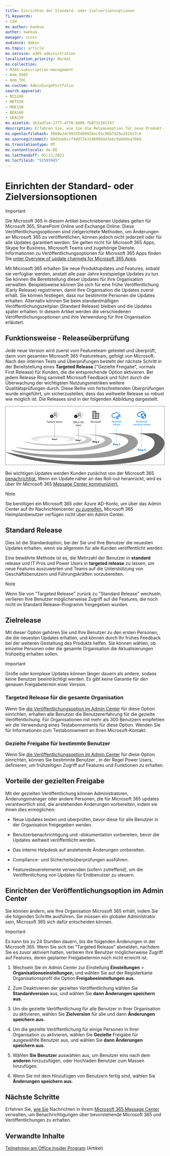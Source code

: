 ```yaml
---
title: Einrichten der Standard- oder Zielversionsoptionen
f1.keywords:
- CSH
ms.author: kwekua
author: kwekua
manager: scotv
audience: Admin
ms.topic: article
ms.service: o365-administration
localization_priority: Normal
ms.collection:
- M365-subscription-management
- Adm_O365
- Adm_TOC
ms.custom: AdminSurgePortfolio
search.appverid:
- BCS160
- MET150
- MOE150
- BEA160
- GEA150
ms.assetid: 3b3adfa4-1777-4ff0-b606-fb8732101f47
description: Erfahren Sie, wie Sie die Releaseoption für neue Produkt- und Featuresupdates im Microsoft 365 einrichten.
ms.openlocfilehash: 5060e2dc99355d89928ec91c96b7d25e2016c7c4
ms.sourcegitcommit: b0d3abbccf4dd37e32d69664d3ebc9ab8dea760d
ms.translationtype: MT
ms.contentlocale: de-DE
ms.lasthandoff: 05/21/2021
ms.locfileid: "52593945"
---
```

# <a name="set-up-the-standard-or-targeted-release-options"></a>Einrichten der Standard- oder Zielversionsoptionen

> [!IMPORTANT]
> Die Microsoft 365 in diesem Artikel beschriebenen Updates gelten für Microsoft 365, SharePoint Online und Exchange Online. Diese Veröffentlichungsoptionen sind zielgerichtete Methoden, um Änderungen an Microsoft 365 zu veröffentlichen, können jedoch nicht jederzeit oder für alle Updates garantiert werden. Sie gelten nicht für Microsoft 365 Apps, Skype for Business, Microsoft Teams und zugehörige Dienste. Informationen zu Veröffentlichungsoptionen für Microsoft 365 Apps finden Sie [unter Overview of update channels for Microsoft 365 Apps](/deployoffice/overview-update-channels).

Mit Microsoft 365 erhalten Sie neue Produktupdates und Features, sobald sie verfügbar werden, anstatt alle paar Jahre kostspielige Updates zu tun. Sie können die Bereitstellung dieser Updates für Ihre Organisation verwalten. Beispielsweise können Sie sich für eine frühe Veröffentlichung (Early Release) registrieren, damit Ihre Organisation die Updates zuerst erhält. Sie können festlegen, dass nur bestimmte Personen die Updates erhalten. Alternativ können Sie beim standardmäßigen Veröffentlichungszeitplan (Standard Release) bleiben und die Updates später erhalten. In diesem Artikel werden die verschiedenen Veröffentlichungsoptionen und ihre Verwendung für Ihre Organisation erläutert.

## <a name="how-it-works---release-validation"></a>Funktionsweise - Releaseüberprüfung

Jede neue Version wird zuerst vom Featureteam getestet und überprüft, dann vom gesamten Microsoft 365-Featureteam, gefolgt von Microsoft. Nach den internen Tests und Überprüfungen besteht der nächste Schritt in der Bereitstellung eines **Targeted Release** ("Gezielte Freigabe", vormals First Release) für Kunden, die die entsprechende Option aktivieren. Bei jedem Release Ring sammelt Microsoft Feedback und führt durch die Überwachung der wichtigsten Nutzungsmetriken weitere Qualitätsprüfungen durch. Diese Reihe von fortschreitenden Überprüfungen wurde eingeführt, um sicherzustellen, dass das weltweite Release so robust wie möglich ist. Die Releases sind in der folgenden Abbildung dargestellt. 
  
![Freigabeüberprüfungsringe für Microsoft 365](../../media/73611ed3-2d8c-4e7b-8074-9f03b239f9ed.png)
  
Bei wichtigen Updates werden Kunden zunächst von der Microsoft 365 [benachrichtigt.](https://products.office.com/business/office-365-roadmap) Wenn ein Update näher an das Roll-out heranrückt, wird es über Ihr Microsoft 365 [Message Center kommuniziert.](https://admin.microsoft.com/Adminportal/Home?source=applauncher#/MessageCenter)

> [!NOTE]
> Sie benötigen ein Microsoft 365 oder Azure AD-Konto, um über das Admin Center auf Ihr Nachrichtencenter [zu zugreifen.](/office365/admin/admin-overview/about-the-admin-center) Microsoft 365 Heimplanbenutzer verfügen nicht über ein Admin Center.


## <a name="standard-release"></a>Standard Release

Dies ist die Standardoption, bei der Sie und Ihre Benutzer die neuesten Updates erhalten, wenn sie allgemein für alle Kunden veröffentlicht werden.
  
Eine bewährte Methode ist es, die Mehrzahl der Benutzer in **standard** release und IT Pros und Power Users in **targeted release** zu lassen, um neue Features auszuwerten und Teams auf die Unterstützung von Geschäftsbenutzern und Führungskräften vorzubereiten. 
  
> [!NOTE]
> Wenn Sie von "Targeted Release" zurück zu "Standard Release" wechseln, verlieren Ihre Benutzer möglicherweise Zugriff auf die Features, die noch nicht im Standard Release-Programm freigegeben wurden. 
  
## <a name="targeted-release"></a>Zielrelease

Mit dieser Option gehören Sie und Ihre Benutzer zu den ersten Personen, die die neuesten Updates erhalten, und können durch Ihr frühes Feedback bei der weiteren Gestaltung des Produkts helfen. Sie können wählen, ob einzelne Personen oder die gesamte Organisation die Aktualisierungen frühzeitig erhalten sollen.
  
> [!IMPORTANT]
> Große oder komplexe Updates können länger dauern als andere, sodass keine Benutzer beeinträchtigt werden. Es gibt keine Garantie für den genauen Freigabetermin einer Version. 
  
### <a name="targeted-release-for-entire-organization"></a>Targeted Release für die gesamte Organisation

Wenn Sie [die Veröffentlichungsoption im Admin Center](#set-up-the-release-option-in-the-admin-center) für diese Option einrichten, erhalten alle Benutzer die Benutzererfahrung für die gezielte Veröffentlichung. Für Organisationen mit mehr als 300 Benutzern empfehlen wir die Verwendung eines Testabonnements für diese Option. Wenden Sie für Informationen zum Testabonnement an Ihren Microsoft-Kontakt. 
  
### <a name="targeted-release-for-selected-users"></a>Gezielte Freigabe für bestimmte Benutzer

Wenn Sie [die Veröffentlichungsoption im Admin Center](#set-up-the-release-option-in-the-admin-center) für diese Option einrichten, können Sie bestimmte Benutzer , in der Regel Power Users, definieren, um frühzeitigen Zugriff auf Features und Funktionen zu erhalten. 
  
## <a name="benefits-of-targeted-release"></a>Vorteile der gezielten Freigabe

Mit der gezielten Veröffentlichung können Administratoren, Änderungsmanager oder andere Personen, die für Microsoft 365 updates verantwortlich sind, die anstehenden Änderungen vorbereiten, indem sie ihnen dies ermöglichen:
  
- Neue Updates testen und überprüfen, bevor diese für alle Benutzer in der Organisation freigegeben werden.
    
- Benutzerbenachrichtigung und -dokumentation vorbereiten, bevor die Updates weltweit veröffentlicht werden.
    
- Das interne Helpdesk auf anstehende Änderungen vorbereiten.
    
- Compliance- und Sicherheitsüberprüfungen ausführen.
    
- Featuresteuerelemente verwenden (sofern zutreffend), um die Veröffentlichung von Updates für Endbenutzer zu steuern.
    
## <a name="set-up-the-release-option-in-the-admin-center"></a>Einrichten der Veröffentlichungsoption im Admin Center

Sie können ändern, wie Ihre Organisation Microsoft 365 erhält, indem Sie die folgenden Schritte ausführen. Sie müssen ein globaler Administrator sein, Microsoft 365 sich dafür entscheiden können.
  
> [!IMPORTANT]
> Es kann bis zu 24 Stunden dauern, bis die folgenden Änderungen in der Microsoft 365. Wenn Sie sich bei "Targeted Release" abmelden, nachdem Sie es zuvor aktiviert hatten, verlieren Ihre Benutzer möglicherweise Zugriff auf Features, deren geplanter Freigabetermin noch nicht erreicht ist. 
  
1. Wechseln Sie im Admin Center zur Einstellung **Einstellungen**  >  **Organisationseinstellungen,** und wählen Sie auf der Registerkarte Organisationsprofil die Option  **Freigabeeinstellungen aus.**

5. Zum Deaktivieren der gezielten Veröffentlichung wählen Sie **Standardversion** aus, und wählen Sie **dann Änderungen speichern aus.** 
    
6. Um die gezielte Veröffentlichung für alle Benutzer in Ihrer Organisation zu aktivieren, wählen Sie **Zielversion** für alle und dann **Änderungen speichern aus.** 
    
7. Um die gezielte Veröffentlichung für einige Personen in Ihrer Organisation zu aktivieren, wählen Sie **Gezielte** Freigabe für ausgewählte Benutzer aus, und wählen Sie **dann Änderungen speichern aus.** 
    
8. Wählen **Sie Benutzer** auswählen aus, um Benutzer eins nach dem **anderen** hinzuzufügen, oder Hochladen Benutzer zum Massen hinzufügen.
    
9. Wenn Sie mit dem Hinzufügen von Benutzern fertig sind, wählen Sie **Änderungen speichern aus.**
  
## <a name="next-steps"></a>Nächste Schritte

Erfahren Sie, [wie Sie](/office365/admin/manage/message-center) Nachrichten in Ihrem [Microsoft 365 Message Center](https://admin.microsoft.com/Adminportal/Home?source=applauncher#/MessageCenter) verwalten, um Benachrichtigungen über bevorstehende Microsoft 365 und Veröffentlichungen zu erhalten.

## <a name="related-content"></a>Verwandte Inhalte

[Teilnehmen am Office Insider Program](https://insider.office.com/join/windows) (Artikel)
